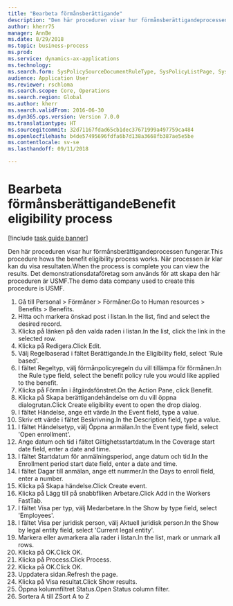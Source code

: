 ```yaml
--- 
title: "Bearbeta förmånsberättigande"
description: "Den här proceduren visar hur förmånsberättigandeprocessen fungerar."
author: kherr75
manager: AnnBe
ms.date: 8/29/2018
ms.topic: business-process
ms.prod: 
ms.service: dynamics-ax-applications
ms.technology: 
ms.search.form: SysPolicySourceDocumentRuleType, SysPolicyListPage, SysPolicy, HcmBenefitEligibilityPolicy, HcmBenefit
audience: Application User
ms.reviewer: rschloma
ms.search.scope: Core, Operations
ms.search.region: Global
ms.author: kherr
ms.search.validFrom: 2016-06-30
ms.dyn365.ops.version: Version 7.0.0
ms.translationtype: HT
ms.sourcegitcommit: 32d71167fdad65cb1dec37671999a497759ca484
ms.openlocfilehash: b4de57495696fdfa6b7d138a3668fb387ae5e5be
ms.contentlocale: sv-se
ms.lasthandoff: 09/11/2018

---
```

# <a name="benefit-eligibility-process"></a><span data-ttu-id="d3a68-103">Bearbeta förmånsberättigande</span><span class="sxs-lookup"><span data-stu-id="d3a68-103">Benefit eligibility process</span></span>

[!include [task guide banner](../../includes/task-guide-banner.md)]

<span data-ttu-id="d3a68-104">Den här proceduren visar hur förmånsberättigandeprocessen fungerar.</span><span class="sxs-lookup"><span data-stu-id="d3a68-104">This procedure hows the benefit eligibility process works.</span></span> <span data-ttu-id="d3a68-105">När processen är klar kan du visa resultaten.</span><span class="sxs-lookup"><span data-stu-id="d3a68-105">When the process is complete you can view the results.</span></span> <span data-ttu-id="d3a68-106">Det demonstrationsdataföretag som används för att skapa den här proceduren är USMF.</span><span class="sxs-lookup"><span data-stu-id="d3a68-106">The demo data company used to create this procedure is USMF.</span></span>

1. <span data-ttu-id="d3a68-107">Gå till Personal > Förmåner > Förmåner.</span><span class="sxs-lookup"><span data-stu-id="d3a68-107">Go to Human resources > Benefits > Benefits.</span></span>
2. <span data-ttu-id="d3a68-108">Hitta och markera önskad post i listan.</span><span class="sxs-lookup"><span data-stu-id="d3a68-108">In the list, find and select the desired record.</span></span>
3. <span data-ttu-id="d3a68-109">Klicka på länken på den valda raden i listan.</span><span class="sxs-lookup"><span data-stu-id="d3a68-109">In the list, click the link in the selected row.</span></span>
4. <span data-ttu-id="d3a68-110">Klicka på Redigera.</span><span class="sxs-lookup"><span data-stu-id="d3a68-110">Click Edit.</span></span>
5. <span data-ttu-id="d3a68-111">Välj Regelbaserad i fältet Berättigande.</span><span class="sxs-lookup"><span data-stu-id="d3a68-111">In the Eligibility field, select 'Rule based'.</span></span>
6. <span data-ttu-id="d3a68-112">I fältet Regeltyp, välj förmånpolicyregeln du vill tillämpa för förmånen.</span><span class="sxs-lookup"><span data-stu-id="d3a68-112">In the Rule type field, select the benefit policy rule you would like applied to the benefit.</span></span>
7. <span data-ttu-id="d3a68-113">Klicka på Förmån i åtgärdsfönstret.</span><span class="sxs-lookup"><span data-stu-id="d3a68-113">On the Action Pane, click Benefit.</span></span>
8. <span data-ttu-id="d3a68-114">Klicka på Skapa berättigandehändelse om du vill öppna dialogrutan.</span><span class="sxs-lookup"><span data-stu-id="d3a68-114">Click Create eligibility event to open the drop dialog.</span></span>
9. <span data-ttu-id="d3a68-115">I fältet Händelse, ange ett värde.</span><span class="sxs-lookup"><span data-stu-id="d3a68-115">In the Event field, type a value.</span></span>
10. <span data-ttu-id="d3a68-116">Skriv ett värde i fältet Beskrivning.</span><span class="sxs-lookup"><span data-stu-id="d3a68-116">In the Description field, type a value.</span></span>
11. <span data-ttu-id="d3a68-117">I fältet Händelsetyp, välj Öppna anmälan.</span><span class="sxs-lookup"><span data-stu-id="d3a68-117">In the Event type field, select 'Open enrollment'.</span></span>
12. <span data-ttu-id="d3a68-118">Ange datum och tid i fältet Giltighetsstartdatum.</span><span class="sxs-lookup"><span data-stu-id="d3a68-118">In the Coverage start date field, enter a date and time.</span></span>
13. <span data-ttu-id="d3a68-119">I fältet Startdatum för anmälningsperiod, ange datum och tid.</span><span class="sxs-lookup"><span data-stu-id="d3a68-119">In the Enrollment period start date field, enter a date and time.</span></span>
14. <span data-ttu-id="d3a68-120">I fältet Dagar till anmälan, ange ett nummer.</span><span class="sxs-lookup"><span data-stu-id="d3a68-120">In the Days to enroll field, enter a number.</span></span>
15. <span data-ttu-id="d3a68-121">Klicka på Skapa händelse.</span><span class="sxs-lookup"><span data-stu-id="d3a68-121">Click Create event.</span></span>
16. <span data-ttu-id="d3a68-122">Klicka på Lägg till på snabbfliken Arbetare.</span><span class="sxs-lookup"><span data-stu-id="d3a68-122">Click Add in the Workers FastTab.</span></span>
17. <span data-ttu-id="d3a68-123">I fältet Visa per typ, välj Medarbetare.</span><span class="sxs-lookup"><span data-stu-id="d3a68-123">In the Show by type field, select 'Employees'.</span></span>
18. <span data-ttu-id="d3a68-124">I fältet Visa per juridisk person, välj Aktuell juridisk person.</span><span class="sxs-lookup"><span data-stu-id="d3a68-124">In the Show by legal entity field, select 'Current legal entity'.</span></span>
19. <span data-ttu-id="d3a68-125">Markera eller avmarkera alla rader i listan.</span><span class="sxs-lookup"><span data-stu-id="d3a68-125">In the list, mark or unmark all rows.</span></span>
20. <span data-ttu-id="d3a68-126">Klicka på OK.</span><span class="sxs-lookup"><span data-stu-id="d3a68-126">Click OK.</span></span>
21. <span data-ttu-id="d3a68-127">Klicka på Process.</span><span class="sxs-lookup"><span data-stu-id="d3a68-127">Click Process.</span></span>
22. <span data-ttu-id="d3a68-128">Klicka på OK.</span><span class="sxs-lookup"><span data-stu-id="d3a68-128">Click OK.</span></span>
23. <span data-ttu-id="d3a68-129">Uppdatera sidan.</span><span class="sxs-lookup"><span data-stu-id="d3a68-129">Refresh the page.</span></span>
24. <span data-ttu-id="d3a68-130">Klicka på Visa resultat.</span><span class="sxs-lookup"><span data-stu-id="d3a68-130">Click Show results.</span></span>
25. <span data-ttu-id="d3a68-131">Öppna kolumnfiltret Status.</span><span class="sxs-lookup"><span data-stu-id="d3a68-131">Open Status column filter.</span></span>
26. <span data-ttu-id="d3a68-132">Sortera A till Z</span><span class="sxs-lookup"><span data-stu-id="d3a68-132">Sort A to Z</span></span>



